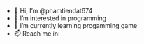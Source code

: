 - 👋 Hi, I’m @phamtiendat674
- 👀 I’m interested in programming
- 🌱 I’m currently learning progamming game
- 📫 Reach me in:
